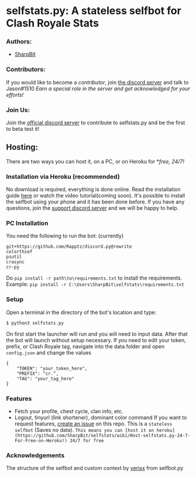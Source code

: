 # selfstats.py: A stateless selfbot for Clash Royale Stats
### Authors:
- [SharpBit](https://github.com/SharpBit)
### Contributors:
If you would like to become a *contributor*, join [the discord server](https://discord.gg/9NjbQCd) and talk to Jason#1510
*Earn a special role in the server and get acknowledged for your efforts!*

### Join Us:
Join the [official discord server](https://discord.gg/9NjbQCd) to contribute to selfstats.py and be the first to beta test it!

## Hosting:
There are two ways you can host it, on a PC, or on Heroku for **free, 24/7!*

### Installation via Heroku (recommended)
No download is required, everything is done online. Read the installation guide [here](https://github.com/SharpBit/selfstats/wiki/Host-selfstats.py-24-7-For-Free-on-Heroku!) or watch the video tutorial(coming soon). It's possible to install the selfbot using your phone and it has been done before. If you have any questions, join the [support discord server](https://discord.gg/9NjbQCd) and we will be happy to help.

### PC Installation
You need the following to run the bot: (currently)
```
git+https://github.com/Rapptz/discord.py@rewrite
colorthief
psutil
crasync
cr-py
```
Do `pip install -r path\to\requirements.txt` to install the requirements.
Example: `pip install -r C:\Users\SharpBit\selfstats\requirements.txt`
### Setup
Open a terminal in the directory of the bot's location and type:
```
$ python3 selfstats.py
```
On first start the launcher will run and you will need to input data. After that the bot will launch without setup necessary.
If you need to edit your token, prefix, or Clash Royale tag, navigate into the data folder and open `config.json` and change the values
```
{
    "TOKEN": "your_token_here",
    "PREFIX": "cr.",
    "TAG": "your_tag_here"
}
```

### Features
- Fetch your profile, chest cycle, clan info, etc.
- Logout, tinyurl (link shortener), dominant color command
If you want to request features, [create an issue](https://github.com/SharpBit/selfstats/issues) on this repo.
This is a `stateless selfbot` (Saves no data). `This means you can [host it on heroku](https://github.com/SharpBit/selfstats/wiki/Host-selfstats.py-24-7-For-Free-on-Heroku!) 24/7 for free`

### Acknowledgements
The structure of the selfbot and custom context by [verixx](https://github.com/verixx) from selfbot.py
